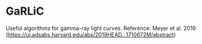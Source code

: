 # GaRLiC
Useful algorithms for gamma-ray light curves. 
Reference: Meyer et al. 2019 (https://ui.adsabs.harvard.edu/abs/2019HEAD...1710672M/abstract)
